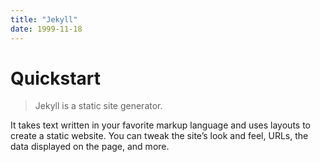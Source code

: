 ```yaml
---
title: "Jekyll"
date: 1999-11-18
---
```

# Quickstart

> Jekyll is a static site generator.

It takes text written in your favorite markup language and uses layouts to create a static website. You can tweak the site’s look and feel, URLs, the data displayed on the page, and more.
